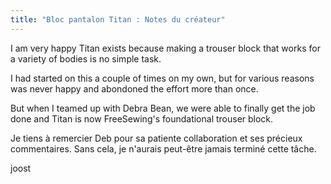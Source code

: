 ```yaml
---
title: "Bloc pantalon Titan : Notes du créateur"
---
```


I am very happy Titan exists because making a trouser block that works for a variety of bodies is no simple task.

I had started on this a couple of times on my own, but for various reasons was never happy and abondoned the effort more than once.

But when I teamed up with Debra Bean, we were able to finally get the job done and Titan is now FreeSewing's foundational trouser block.

Je tiens à remercier Deb pour sa patiente collaboration et ses précieux commentaires. Sans cela, je n'aurais peut-être jamais terminé cette tâche.

joost
